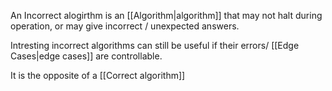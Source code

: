 An Incorrect alogirthm is an [[Algorithm|algorithm]]
that may not halt during operation, or may give incorrect / unexpected answers. 

Intresting incorrect algorithms can still be useful if their errors/ [[Edge Cases|edge cases]] are controllable. 

It is the opposite of a [[Correct algorithm]]
